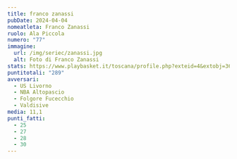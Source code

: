 ```yaml
---
title: franco zanassi
pubDate: 2024-04-04
nomeatleta: Franco Zanassi
ruolo: Ala Piccola
numero: "77"
immagine:
  url: /img/seriec/zanassi.jpg
  alt: Foto di Franco Zanassi
stats: https://www.playbasket.it/toscana/profile.php?exteid=4&extobj=3638&subj=1&season=2024&obj=77356&action=view&eid=5
puntitotali: "289"
avversari:
  - US Livorno
  - NBA Altopascio
  - Folgore Fucecchio
  - Valdisive
media: 11,1
punti_fatti:
  - 25
  - 27
  - 28
  - 30
---
```


